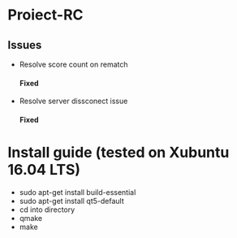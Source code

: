 # Proiect-RC
## Issues
* Resolve score count on rematch
  #### Fixed
* Resolve server dissconect issue
  #### Fixed
  
# Install guide (tested on Xubuntu 16.04 LTS)
  
  * sudo apt-get install build-essential
  * sudo apt-get install qt5-default
  * cd into directory
  * qmake
  * make
